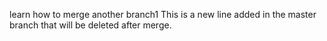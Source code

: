 learn how to merge another branch1
This is a new line added in the master branch that will be deleted after merge.
